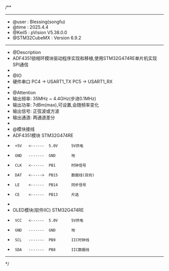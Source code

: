 /**
  ******************************************************************************
  * @user           : Blessing(songfu)
  * @time           : 2025.4.4
  * @Keil5          : pVision V5.38.0.0
  * @STM32CubeMX    : Version 6.9.2
  ******************************************************************************
  * @Description
  * ADF4351锁相环模块驱动程序实现和移植,使用STM32G474RE单片机实现SPI通信
  *
  * @IO
  * 硬件串口            PC4 -> USART1_TX  PC5 -> USART1_RX
  *
  * @Attention
  * 输出频率: 35MHz ~ 4.4GHz(步进0.1MHz)
  * 输出功率: 7dBm(max),可设置,会随频率变化
  * 输出信号: 正弦波或方波
  * 输出通道: 两通道差分
  *
  * @模块接线
  * ADF4351模块        STM32G474RE
  *      +5V   <------  5.0V      5V供电
  *      GND   -------  GND       地
  *      CLK   <------  PB1       时钟信号
  *      DAT   <----->  PB15      数据线(双向)
  *      LE    <------  PB14      同步信号
  *      CE    <------  PB13      片选
  *
  * OLED模块(软件IIC)  STM32G474RE
  *      VCC   <------  5.0V      5V供电
  *      GND   -------  GND       地
  *      SCL   -------  PB9       IIC时钟线
  *      SDA   -------  PB8       IIC数据线
  ******************************************************************************
  */
